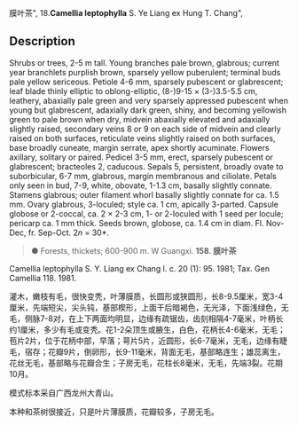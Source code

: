 膜叶茶",
18.**Camellia leptophylla** S. Ye Liang ex Hung T. Chang",

## Description
Shrubs or trees, 2-5 m tall. Young branches pale brown, glabrous; current year branchlets purplish brown, sparsely yellow puberulent; terminal buds pale yellow sericeous. Petiole 4-6 mm, sparsely pubescent or glabrescent; leaf blade thinly elliptic to oblong-elliptic, (8-)9-15 × (3-)3.5-5.5 cm, leathery, abaxially pale green and very sparsely appressed pubescent when young but glabrescent, adaxially dark green, shiny, and becoming yellowish green to pale brown when dry, midvein abaxially elevated and adaxially slightly raised, secondary veins 8 or 9 on each side of midvein and clearly raised on both surfaces, reticulate veins slightly raised on both surfaces, base broadly cuneate, margin serrate, apex shortly acuminate. Flowers axillary, solitary or paired. Pedicel 3-5 mm, erect, sparsely pubescent or glabrescent; bracteoles 2, caducous. Sepals 5, persistent, broadly ovate to suborbicular, 6-7 mm, glabrous, margin membranous and ciliolate. Petals only seen in bud, 7-9, white, obovate, 1-1.3 cm, basally slightly connate. Stamens glabrous; outer filament whorl basally slightly connate for ca. 1.5 mm. Ovary glabrous, 3-loculed; style ca. 1 cm, apically 3-parted. Capsule globose or 2-coccal, ca. 2 × 2-3 cm, 1- or 2-loculed with 1 seed per locule; pericarp ca. 1 mm thick. Seeds brown, globose, ca. 1.4 cm in diam. Fl. Nov-Dec, fr. Sep-Oct. 2*n* = 30*.

> ●  Forests, thickets; 600-900 m. W Guangxi.
**158. 膜叶茶**

Camellia leptophylla S. Y. Liang ex Chang l. c. 20 (1): 95. 1981; Tax. Gen Camellia 118. 1981.

灌木，嫩枝有毛，很快变秃，叶薄膜质，长圆形或狭圆形，长8-9.5厘米，宽3-4厘米，先端短尖，尖头钝，基部楔形，上面干后暗褐色，无光泽，下面浅绿色，无毛，侧脉7-8对，在上下两面均明显，边缘有疏锯齿，齿刻相隔4-7毫米，叶柄长约1厘米，多少有毛或变秃。花1-2朵顶生或腋生，白色，花柄长4-6毫米，无毛；苞片2片，位于花柄中部，早落；萼片5片，近圆形，长6-7毫米，无毛，边缘有睫毛，宿存；花瓣9片，倒卵形，长9-11毫米，背面无毛，基部略连生；雄蕊离生，花丝无毛，基部略与花瓣合生；子房无毛，花柱长8毫米，无毛，先端3裂。花期10月。

模式标本采自广西龙州大青山。

本种和茶树很接近，只是叶片薄膜质，花瓣较多，子房无毛。
